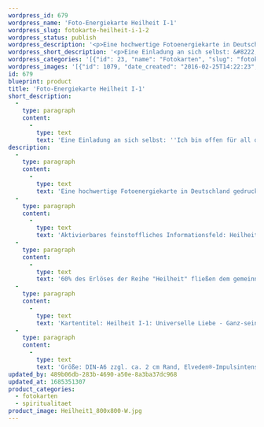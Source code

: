 ```yaml
---
wordpress_id: 679
wordpress_name: 'Foto-Energiekarte Heilheit I-1'
wordpress_slug: fotokarte-heilheit-i-1-2
wordpress_status: publish
wordpress_description: '<p>Eine hochwertige Fotoenergiekarte in Deutschland gedruckt und in Handarbeit laminiert.  Sie ist in Postkartengröße (DIN-A6) gut zu transportieren und kann auch auf den Körper aufgelegt werden.</p><p>Aktivierbares feinstoffliches Informationsfeld: Heilheit - Universelle Liebe - Ganz-sein - Integration: Ein Zustand innerer Heilheit, der sich ausbreiten kann im eigenen System. Eine Einladung an sich selbst aussprechen, sich ganz einzufinden in sich selbst. Offen zu sein in Bezug zu allem, was die eigene Identität in ihrer Wahrhaftigkeit, auch im Sinne einer Authentizität, ausmacht. Wie jedes andere Bild aus der Reihe ''Heilheit I'' repräsentiert auch dieses die stimmige Erfahrung, eingebunden zu sein in das, was wir "universelle Liebe" nennen. Sie repräsentieren besonders "reine" und "komplexe Felder sämtlicher Elveden Energiebilder.</p><p>60% des Erlöses der Reihe "Heilheit" fließen dem <a href="http://www.elveden.de/foerderverein/">gemeinnützigen Elveden Förderverein e.V.</a> zu.</p><p>Kartentitel: Heilheit I-1: Universelle Liebe - Ganz-sein. Reihe: Heilheit</p><p>Größe: DIN-A6 zzgl. ca. 2 cm Rand, Elveden®-Impulsintensität: DIN-A4-A7: Et0, DIN-A8: Et1<br />Andere Formate sind individuell für Sie innerhalb weniger Tage herstellbar. Bitte kontaktieren Sie uns hierfür unter <a href="mailto:info@elvedenverlag.de">info@elvedenverlag.de</a>.</p><p><a href="https://my.feenbaum.de/anwendung-energiebilder-foto-laminiert/">Anwendungshinweise</a>      <a href="https://my.feenbaum.de/produktinformationen-fotokarten/">Produktinformationen</a></p>'
wordpress_short_description: '<p>Eine Einladung an sich selbst: &#8222;Ich bin offen für all das, was ich in meiner Ganzheit warhhaftig bin&#8220;<br /><em>Hinweis: Das Wasserzeichen „Elveden Verlag Energiebild“ wird nicht mit gedruckt</em></p>'
wordpress_categories: '[{"id": 23, "name": "Fotokarten", "slug": "fotokarten"}, {"id": 36, "name": "Spiritualit\u00e4t", "slug": "spiritualitaet"}]'
wordpress_images: '[{"id": 1079, "date_created": "2016-02-25T14:22:23", "date_created_gmt": "2016-02-25T12:22:23", "date_modified": "2016-02-25T14:22:23", "date_modified_gmt": "2016-02-25T12:22:23", "src": "https://my.feenbaum.de/wp-content/uploads/2016/02/Heilheit1_800x800-W.jpg", "name": "Heilheit1_800x800-W", "alt": ""}]'
id: 679
blueprint: product
title: 'Foto-Energiekarte Heilheit I-1'
short_description:
  -
    type: paragraph
    content:
      -
        type: text
        text: 'Eine Einladung an sich selbst: ''Ich bin offen für all das, was ich in meiner Ganzheit warhhaftig bin'''
description:
  -
    type: paragraph
    content:
      -
        type: text
        text: 'Eine hochwertige Fotoenergiekarte in Deutschland gedruckt und in Handarbeit laminiert.  Sie ist in Postkartengröße (DIN-A6) gut zu transportieren und kann auch auf den Körper aufgelegt werden.'
  -
    type: paragraph
    content:
      -
        type: text
        text: 'Aktivierbares feinstoffliches Informationsfeld: Heilheit - Universelle Liebe - Ganz-sein - Integration: Ein Zustand innerer Heilheit, der sich ausbreiten kann im eigenen System. Eine Einladung an sich selbst aussprechen, sich ganz einzufinden in sich selbst. Offen zu sein in Bezug zu allem, was die eigene Identität in ihrer Wahrhaftigkeit, auch im Sinne einer Authentizität, ausmacht. Wie jedes andere Bild aus der Reihe ''Heilheit I'' repräsentiert auch dieses die stimmige Erfahrung, eingebunden zu sein in das, was wir "universelle Liebe" nennen. Sie repräsentieren besonders "reine" und "komplexe Felder sämtlicher Elveden Energiebilder.'
  -
    type: paragraph
    content:
      -
        type: text
        text: '60% des Erlöses der Reihe "Heilheit" fließen dem gemeinnützigen Elveden Förderverein e.V. zu.'
  -
    type: paragraph
    content:
      -
        type: text
        text: 'Kartentitel: Heilheit I-1: Universelle Liebe - Ganz-sein. Reihe: Heilheit'
  -
    type: paragraph
    content:
      -
        type: text
        text: 'Größe: DIN-A6 zzgl. ca. 2 cm Rand, Elveden®-Impulsintensität: DIN-A4-A7: Et0, DIN-A8: Et1'
updated_by: 489b06db-283b-4690-a50e-8a3ba37dc968
updated_at: 1685351307
product_categories:
  - fotokarten
  - spiritualitaet
product_image: Heilheit1_800x800-W.jpg
---
```

